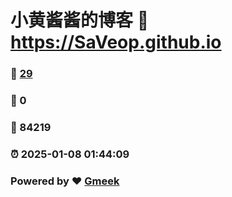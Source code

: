 # 小黄酱酱的博客 :link: https://SaVeop.github.io 
### :page_facing_up: [29](https://SaVeop.github.io/tag.html) 
### :speech_balloon: 0 
### :hibiscus: 84219 
### :alarm_clock: 2025-01-08 01:44:09 
### Powered by :heart: [Gmeek](https://github.com/Meekdai/Gmeek)
